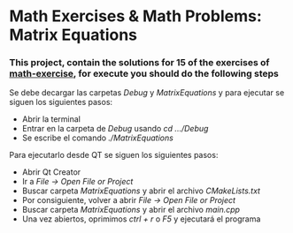 # Math Exercises & Math Problems: Matrix Equations

### This project, contain the solutions for 15 of the exercises of [math-exercise](https://www.math-exercises.com/matrices/matrix-equations), for execute you should do the following steps

Se debe decargar las carpetas *Debug* y *MatrixEquations* y para ejecutar se siguen los siguientes pasos:

- Abrir la terminal
- Entrar en la carpeta de *Debug* usando *cd .../Debug*
- Se escribe el comando *./MatrixEquations*

Para ejecutarlo desde QT se siguen los siguientes pasos:

- Abrir Qt Creator
- Ir a *File -> Open File or Project*
- Buscar carpeta *MatrixEquations* y abrir el archivo *CMakeLists.txt*
- Por consiguiente, volver a abrir *File -> Open File or Project*
- Buscar carpeta *MatrixEquations* y abrir el archivo *main.cpp*
- Una vez abiertos, oprimimos *ctrl + r* o *F5* y ejecutará el programa